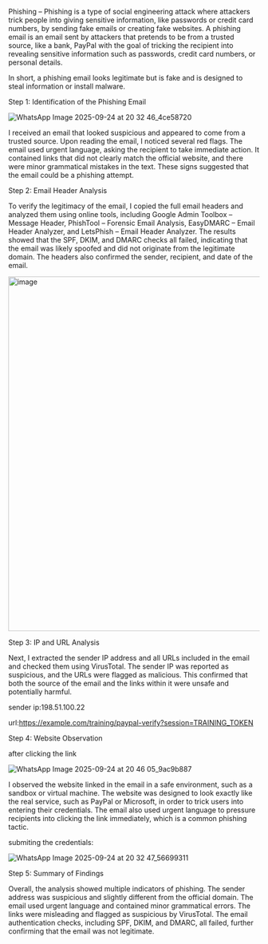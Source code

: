 Phishing – Phishing is a type of social engineering attack where attackers trick people into giving sensitive information, like passwords or credit card numbers, by sending fake emails or creating fake websites.
A phishing email is an email sent by attackers that pretends to be from a trusted source, like a bank, PayPal with the goal of tricking the recipient into revealing sensitive information such as passwords, credit card numbers, or personal details.

In short, a phishing email looks legitimate but is fake and is designed to steal information or install malware.

Step 1: Identification of the Phishing Email

![WhatsApp Image 2025-09-24 at 20 32 46_4ce58720](https://github.com/user-attachments/assets/1086d9be-05c6-4bec-8c5a-3d62b9c18dc1)

I received an email that looked suspicious and appeared to come from a trusted source. Upon reading the email, I noticed several red flags. The email used urgent language, asking the recipient to take immediate action. It contained links that did not clearly match the official website, and there were minor grammatical mistakes in the text. These signs suggested that the email could be a phishing attempt.

Step 2: Email Header Analysis

To verify the legitimacy of the email, I copied the full email headers and analyzed them using online tools, including Google Admin Toolbox – Message Header, PhishTool – Forensic Email Analysis, EasyDMARC – Email Header Analyzer, and LetsPhish – Email Header Analyzer. The results showed that the SPF, DKIM, and DMARC checks all failed, indicating that the email was likely spoofed and did not originate from the legitimate domain. The headers also confirmed the sender, recipient, and date of the email.

<img width="957" height="711" alt="image" src="https://github.com/user-attachments/assets/5693a0a0-da65-4432-beab-6c1f00538088" />

Step 3: IP and URL Analysis

Next, I extracted the sender IP address and all URLs included in the email and checked them using VirusTotal. The sender IP was reported as suspicious, and the URLs were flagged as malicious. This confirmed that both the source of the email and the links within it were unsafe and potentially harmful.

sender ip:198.51.100.22

url:https://example.com/training/paypal-verify?session=TRAINING_TOKEN

Step 4: Website Observation

after clicking the link

![WhatsApp Image 2025-09-24 at 20 46 05_9ac9b887](https://github.com/user-attachments/assets/79cdb5e0-d153-4f49-9253-b26c5464db8a)


I observed the website linked in the email in a safe environment, such as a sandbox or virtual machine. The website was designed to look exactly like the real service, such as PayPal or Microsoft, in order to trick users into entering their credentials. The email also used urgent language to pressure recipients into clicking the link immediately, which is a common phishing tactic.

submiting the credentials:

![WhatsApp Image 2025-09-24 at 20 32 47_56699311](https://github.com/user-attachments/assets/7003d0f0-ae20-4136-a5a1-944f846405d6)

Step 5: Summary of Findings

Overall, the analysis showed multiple indicators of phishing. The sender address was suspicious and slightly different from the official domain. The email used urgent language and contained minor grammatical errors. The links were misleading and flagged as suspicious by VirusTotal. The email authentication checks, including SPF, DKIM, and DMARC, all failed, further confirming that the email was not legitimate.
